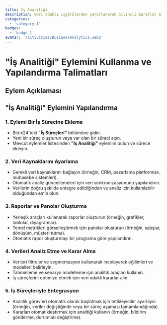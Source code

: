 ```yaml
---
title: İş Analitiği
description: Veri odaklı içgörülerden yararlanarak bilinçli kararlar alın.
categories: 
  - 'category_1'
badges: 
  - 'badge_1'
avatar: '/activities/BusinessAnalytics.webp'
---
```

# "İş Analitiği" Eylemini Kullanma ve Yapılandırma Talimatları

## Eylem Açıklaması

## **"İş Analitiği" Eylemini Yapılandırma**

### 1. Eylemi Bir İş Sürecine Ekleme
- Bitrix24'teki **"İş Süreçleri"** bölümüne gidin.
- Yeni bir süreç oluşturun veya var olan bir süreci açın.
- Mevcut eylemler listesinden **"İş Analitiği"** eylemini bulun ve sürece ekleyin.

### 2. Veri Kaynaklarını Ayarlama
- Gerekli veri kaynaklarını bağlayın (örneğin, CRM, pazarlama platformları, muhasebe sistemleri).
- Otomatik analiz güncellemeleri için veri senkronizasyonunu yapılandırın.
- Verilerin doğru şekilde entegre edildiğinden ve analiz için kullanılabilir olduğundan emin olun.

### 3. Raporlar ve Panolar Oluşturma
- Yerleşik araçları kullanarak raporlar oluşturun (örneğin, grafikler, tablolar, diyagramlar).
- Temel metrikleri görselleştirmek için panolar oluşturun (örneğin, satışlar, dönüşüm, müşteri tutma).
- Otomatik rapor oluşturmayı bir programa göre yapılandırın.

### 4. Verileri Analiz Etme ve Karar Alma
- Verileri filtreler ve segmentasyon kullanarak inceleyerek eğilimleri ve modelleri belirleyin.
- Tahminleme ve senaryo modelleme için analitik araçları kullanın.
- İş süreçlerini optimize etmek için veri odaklı kararlar alın.

### 5. İş Süreçleriyle Entegrasyon
- Analitik görevleri otomatik olarak başlatmak için tetikleyiciler ayarlayın (örneğin, veriler değiştiğinde veya bir süreç aşaması tamamlandığında).
- Kararları otomatikleştirmek için analitiği kullanın (örneğin, bildirim gönderme, durumları değiştirme).
